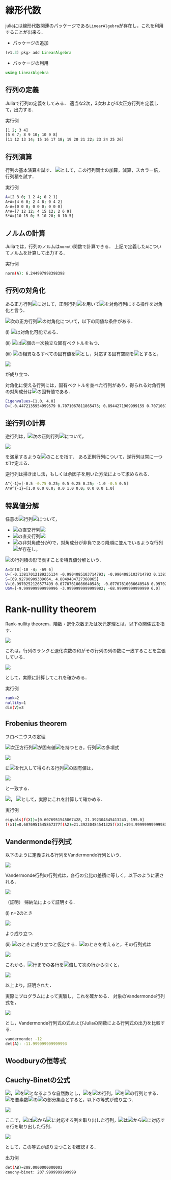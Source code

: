# 線形代数

juliaには線形代数関連のパッケージである```LinearAlgebra```が存在し，これを利用することが出来る．

* パッケージの追加
```julia
(v1.3) pkg> add LinearAlgebra
```

* パッケージの利用
```julia
using LinearAlgebra
```

## 行列の定義
Juliaで行列の定義をしてみる．
適当な2次，3次および4次正方行列を定義して，出力する．

実行例

```bash
[1 2; 3 4]
[5 6 7; 8 9 10; 10 9 8]
[11 12 13 14; 15 16 17 18; 19 20 21 22; 23 24 25 26]
```

## 行列演算
行列の基本演算を試す．
<img src="https://latex.codecogs.com/gif.latex?A=\left(\begin{array}{ccc}2&3&0\\1&2&4\\0&2&1\end{array}\right)">として，この行列同士の加算，減算，スカラー倍，行列積を試す．

実行例

```bash
A=[2 3 0; 1 2 4; 0 2 1]
A+A=[4 6 0; 2 4 8; 0 4 2]
A-A=[0 0 0; 0 0 0; 0 0 0]
A*A=[7 12 12; 4 15 12; 2 6 9]
5*A=[10 15 0; 5 10 20; 0 10 5]
```

## ノルムの計算
Juliaでは，行列のノルムは```norm()```関数で計算できる．
上記で定義した```A```についてノルムを計算して出力する．

実行例

```bash
norm(A): 6.244997998398398
```

## 行列の対角化
ある正方行列<img src="https://latex.codecogs.com/gif.latex?A">に対して，正則行列<img src="https://latex.codecogs.com/gif.latex?P">を用いて<img src="https://latex.codecogs.com/gif.latex?P^{-1}AP">を対角行列にする操作を対角化と言う．

<img src="https://latex.codecogs.com/gif.latex?n">次の正方行列<img src="https://latex.codecogs.com/gif.latex?A">の対角化について，以下の同値な条件がある．

(i) <img src="https://latex.codecogs.com/gif.latex?A">は対角化可能である．

(ii) <img src="https://latex.codecogs.com/gif.latex?A">は<img src="https://latex.codecogs.com/gif.latex?n">個の一次独立な固有ベクトルをもつ．

(iii) <img src="https://latex.codecogs.com/gif.latex?A">の相異なるすべての固有値を<img src="https://latex.codecogs.com/gif.latex?\lambda_1,\dots,\lambda_p">とし，対応する固有空間を<img src="https://latex.codecogs.com/gif.latex?V(\lambda_1),\dots,V(\lambda_p)">とすると，

<img src="https://latex.codecogs.com/gif.latex?n=dimV(\lambda_1)+\dots+dimV(\lambda_p)">

が成り立つ．

対角化に使える行列には，固有ベクトルを並べた行列があり，得られる対角行列の対角成分は<img src="https://latex.codecogs.com/gif.latex?A">の固有値である．

```bash
Eigenvalues=[1.0, 4.0]
D=[-0.4472135954999579 0.7071067811865475; 0.8944271909999159 0.7071067811865475]
```

## 逆行列の計算
逆行列は，<img src="https://latex.codecogs.com/gif.latex?n">次の正則行列<img src="https://latex.codecogs.com/gif.latex?A">について，

<img src="https://latex.codecogs.com/gif.latex?AA^{-1}=A^{-1}A=E">

を満足するような<img src="https://latex.codecogs.com/gif.latex?A^{-1}">のことを指す．
ある正則行列について，逆行列は常に一つだけ定まる．

逆行列は掃き出し法，もしくは余因子を用いた方法によって求められる．

```bash
A^{-1}=[-0.5 -0.75 0.25; 0.5 0.25 0.25; -1.0 -0.5 0.5]
A*A^{-1}=[1.0 0.0 0.0; 0.0 1.0 0.0; 0.0 0.0 1.0]
```


## 特異値分解
任意の<img src="https://latex.codecogs.com/gif.latex?m\times{n}">行列<img src="https://latex.codecogs.com/gif.latex?A">について，

* <img src="https://latex.codecogs.com/gif.latex?m\times{m}">の直交行列<img src="https://latex.codecogs.com/gif.latex?U">
* <img src="https://latex.codecogs.com/gif.latex?n\times{n}">の直交行列<img src="https://latex.codecogs.com/gif.latex?V">
* <img src="https://latex.codecogs.com/gif.latex?m\times{n}">の非対角成分が0で，対角成分が非負であり降順に並んでいるような行列<img src="https://latex.codecogs.com/gif.latex?\Sigma">が存在し，

<img src="https://latex.codecogs.com/gif.latex?A=U\Sigma{V}">の行列積の形で表すことを特異値分解という．

```bash
A=Int8[-10 -4; -69 6]
U=[-0.13817012189235134 -0.9904085103714793; -0.9904085103714793 0.1381701218923512]
S=[69.92790909339664, 4.8049484727368865]
V=[0.9970252126577499 0.07707610086640548; -0.07707610086640548 0.9970252126577499]
USV=[-9.999999999999996 -3.9999999999999982; -68.99999999999999 6.0]
```

# Rank-nullity theorem
Rank-nullity theorem，階数・退化次数または次元定理とは，以下の関係式を指す．

<img src="https://latex.codecogs.com/gif.latex?rank(A)+dim(KerA)=dim(V)">

これは，行列のランクと退化次数の和がその行列の列の数に一致することを主張している．

<img src="https://latex.codecogs.com/gif.latex?A=\left(\begin{array}{ccc}1&2&3\\2&4&6\\0&2&1\end{array}\right)">

として，実際に計算してこれを確かめる．

実行例

```bash
rank=2
nullity=1
dim(V)=3
```

## Frobenius theorem

フロベニウスの定理

<img src="https://latex.codecogs.com/gif.latex?n">次正方行列<img src="https://latex.codecogs.com/gif.latex?A">が固有値<img src="https://latex.codecogs.com/gif.latex?\lambda_1,\lambda_2,\dots,\lambda_n">を持つとき，行列<img src="https://latex.codecogs.com/gif.latex?X">の多項式

<img src="https://latex.codecogs.com/gif.latex?f(X)=a_0X^n+a_1X^{n-1}+\dots+a_{n-1}X+a_nE">

に<img src="https://latex.codecogs.com/gif.latex?A">を代入して得られる行列<img src="https://latex.codecogs.com/gif.latex?f(X)">の固有値は，

<img src="https://latex.codecogs.com/gif.latex?f(\lambda_1),f(\lambda_2),\dots,f(\lambda_n)">

と一致する．

<img src="https://latex.codecogs.com/gif.latex?A=\left(\begin{array}{ccc}2&3&0\\1&2&4\\0&2&1\end{array}\right)">，
<img src="https://latex.codecogs.com/gif.latex?f(X)=X^3+2X^2+3X+5E">として，実際にこれを計算して確かめる．

実行例

```bash
eigvals(f(X))=[0.6076951545867428, 21.392304845413243, 195.0]
f(λ1)=0.6076951545867377f(λ2)=21.39230484541325f(λ3)=194.99999999999983
```

## Vandermonde行列式
以下のように定義される行列をVandermonde行列という．

<img src="https://latex.codecogs.com/gif.latex?A=\left(\begin{array}{cccc}1&1&\cdots&1\\x_1&x_2&\cdots&x_n\\\vdots&\vdots&\ddots&\vdots\\x_1^{n-1}&x_2^{n-1}&\cdots&x_n^{n-1}\end{array}\right)">

Vandermonde行列の行列式は，各行の公比の差積に等しく，以下のように表される．

<img src="https://latex.codecogs.com/gif.latex?det(V)=\prod_{1\leq{i}<j\leq{n}}(x_j-x_i)=(-1)^{n(n-1)/2}\prod_{1\leq{i}<j\leq{n}}(x_i-x_j)">

（証明）
帰納法によって証明する．

(i) n=2のとき

<img src="https://latex.codecogs.com/gif.latex?A=\left|\begin{array}{cc}1&1\\x_1&x_2\end{array}\right|=x_2-x_1">

より成り立つ．

(ii) <img src="https://latex.codecogs.com/gif.latex?n=k-1">のときに成り立つと仮定する．<img src="https://latex.codecogs.com/gif.latex?n=k">のときを考えると，その行列式は

<img src="https://latex.codecogs.com/gif.latex?det(A)=\left|\begin{array}{cccc}1&1&\cdots&1\\x_1&x_2&\cdots&x_k\\x_1^2&x_2^2&\cdots&x_k^2\\\vdots&\vdots&\ddots&\vdots\\x_1^{k-1}&x_2^{k-1}&\cdots&x_k^{k-1}\end{array}\right|">

これから，<img src="https://latex.codecogs.com/gif.latex?2\sim{k-1}">行までの各行を<img src="https://latex.codecogs.com/gif.latex?x_1">倍して次の行から引くと，

<img src="https://latex.codecogs.com/gif.latex?det(A)=\left|\begin{array}{cccc}1&1&\cdots&1\\0&x_2-x_1&\cdots&x_k-x_1\\0&x_2(x_2-x_1)&\cdots&x_k(x_k-x_1)\\\vdots&\vdots&\ddots&\vdots\\0&x_2^{k-2}(x_2-x_1)&\cdots&x_k^{k-2}(x_k-x_1)\end{array}\right|\\=\left|\begin{array}{ccc}x_2-x_1&\cdots&x_k-x_1\\x_2(x_2-x_1)&\cdots&x_k(x_k-x_1)\\\vdots&\ddots&\vdots\\x_2^{k-2}(x_2-x_1)&\cdots&x_k^{k-2}(x_k-x_1)\end{array}\right|\\=(x_2-x_1)\cdots(x_k-x_1)\left|\begin{array}{ccc}1&\cdots&1\\x_2&\cdots&x_k\\\vdots&\ddots&\vdots\\x_2^{k-2}&\cdots&x_k^{k-2}\end{array}\right|\\=(x_2-x_1)\cdots(x_k-x_1)\prod_{1\leq{i}<j\leq{k-1}}(x_j-x_i)\\=\prod_{1\leq{i}<j\leq{k}}(x_j-x_i)">

以上より，証明された．

実際にプログラムによって実験し，これを確かめる．
対象のVandermonde行列式を，

<img src="https://latex.codecogs.com/gif.latex?det(A)=\left|\begin{array}{cccc}1&1&1&1\\2&3&5&4\\4&9&25&16\\8&27&125&64\end{array}\right|">

とし，Vandermonde行列式の式およびJuliaの関数による行列式の出力を比較する．

```bash
vandermonde: -12
det(A): -11.999999999999993
```

## Woodburyの恒等式

## Cauchy-Binetの公式

<img src="https://latex.codecogs.com/gif.latex?m">，<img src="https://latex.codecogs.com/gif.latex?n">を<img src="https://latex.codecogs.com/gif.latex?m\leq{n}">となるような自然数とし，<img src="https://latex.codecogs.com/gif.latex?A">を<img src="https://latex.codecogs.com/gif.latex?m\times{n}">の行列，<img src="https://latex.codecogs.com/gif.latex?B">を<img src="https://latex.codecogs.com/gif.latex?n\times{m}">の行列とする．
<img src="https://latex.codecogs.com/gif.latex?S">を要素数<img src="https://latex.codecogs.com/gif.latex?m">の<img src="https://latex.codecogs.com/gif.latex?[n]">の部分集合とすると，以下の等式が成り立つ．

<img src="https://latex.codecogs.com/gif.latex?det(AB)=\sum_{S\subset{[n]},|S|=m}det(A_S)det(B^S)">

ここで，<img src="https://latex.codecogs.com/gif.latex?A_S">は<img src="https://latex.codecogs.com/gif.latex?A">から<img src="https://latex.codecogs.com/gif.latex?S">に対応する列を取り出した行列，<img src="https://latex.codecogs.com/gif.latex?B^S">は<img src="https://latex.codecogs.com/gif.latex?B">から<img src="https://latex.codecogs.com/gif.latex?S">に対応する行を取り出した行列．

<img src="https://latex.codecogs.com/gif.latex?A=\left(\begin{array}{cccc}3&1&2&2\\1&3&8&2\\2&3&5&1\end{array}\right), B=\left(\begin{array}{ccc}1&0&2\\1&3&6\\2&2&0\\0&1&1\end{array}\right)">

として，この等式が成り立つことを確認する．

出力例

```bash
det(AB)=208.0000000000001
cauchy-binet: 207.9999999999999
```